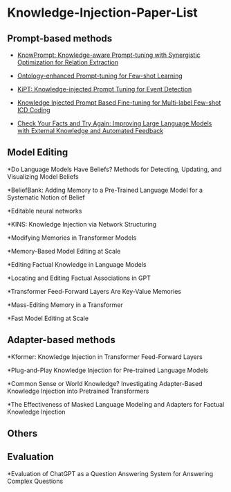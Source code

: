 # Knowledge-Injection-Paper-List

## Prompt-based methods

* [KnowPrompt: Knowledge-aware Prompt-tuning with Synergistic Optimization for Relation Extraction](https://dl.acm.org/doi/abs/10.1145/3485447.3511998?casa_token=1q-XyTkqEM4AAAAA:Wt3G5IX-KkFIfDCMD9GGt94wnO0TgqkSQwE-ClbqhynqD07zSkpJJ6ckGWBbaf_iEU6GkqGJl3ZSjg)

* [Ontology-enhanced Prompt-tuning for Few-shot Learning](https://dl.acm.org/doi/abs/10.1145/3485447.3511921?casa_token=5nwfixty1ekAAAAA:-7oXtfRQZ1AHtzHw4Mhp7zM88CtWQqRJ7rpu0CLTRUk62CQE5kdK8rzVbc7nREz5PTwHYJqXipLeFw)

* [KiPT: Knowledge-injected Prompt Tuning for Event Detection](https://aclanthology.org/2022.coling-1.169/)
 
* [Knowledge Injected Prompt Based Fine-tuning for Multi-label Few-shot ICD Coding](https://arxiv.org/abs/2210.03304)

* [Check Your Facts and Try Again: Improving Large Language Models with External Knowledge and Automated Feedback](https://arxiv.org/abs/2302.12813)

## Model Editing

*Do Language Models Have Beliefs? Methods for Detecting, Updating, and Visualizing Model Beliefs

*BeliefBank: Adding Memory to a Pre-Trained Language Model for a Systematic Notion of Belief

*Editable neural networks

*KINS: Knowledge Injection via Network Structuring

*Modifying Memories in Transformer Models

*Memory-Based Model Editing at Scale

*Editing Factual Knowledge in Language Models

*Locating and Editing Factual Associations in GPT

*Transformer Feed-Forward Layers Are Key-Value Memories

*Mass-Editing Memory in a Transformer

*Fast Model Editing at Scale

## Adapter-based methods

*Kformer: Knowledge Injection in Transformer Feed-Forward Layers

*Plug-and-Play Knowledge Injection for Pre-trained Language Models

*Common Sense or World Knowledge? Investigating Adapter-Based Knowledge Injection into Pretrained Transformers

*The Effectiveness of Masked Language Modeling and Adapters for Factual Knowledge Injection

## Others

## Evaluation

*Evaluation of ChatGPT as a Question Answering System for Answering Complex Questions
